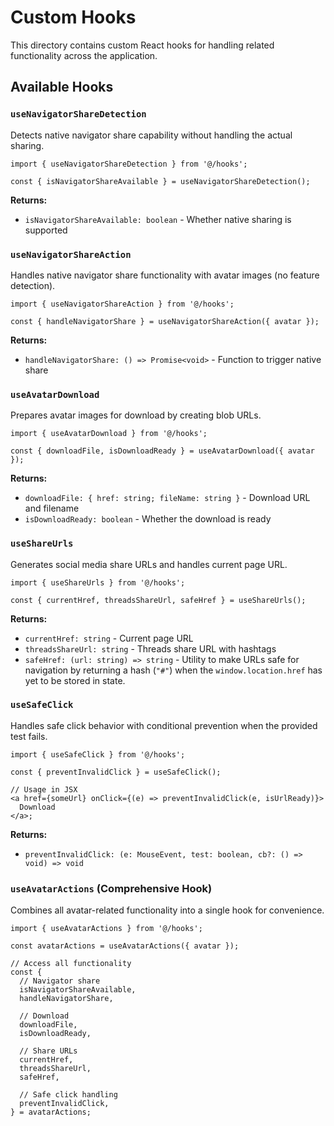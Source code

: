 # Custom Hooks

This directory contains custom React hooks for handling related functionality across the application.

## Available Hooks

### `useNavigatorShareDetection`

Detects native navigator share capability without handling the actual sharing.

```tsx
import { useNavigatorShareDetection } from '@/hooks';

const { isNavigatorShareAvailable } = useNavigatorShareDetection();
```

**Returns:**

- `isNavigatorShareAvailable: boolean` - Whether native sharing is supported

### `useNavigatorShareAction`

Handles native navigator share functionality with avatar images (no feature detection).

```tsx
import { useNavigatorShareAction } from '@/hooks';

const { handleNavigatorShare } = useNavigatorShareAction({ avatar });
```

**Returns:**

- `handleNavigatorShare: () => Promise<void>` - Function to trigger native share

### `useAvatarDownload`

Prepares avatar images for download by creating blob URLs.

```tsx
import { useAvatarDownload } from '@/hooks';

const { downloadFile, isDownloadReady } = useAvatarDownload({ avatar });
```

**Returns:**

- `downloadFile: { href: string; fileName: string }` - Download URL and filename
- `isDownloadReady: boolean` - Whether the download is ready

### `useShareUrls`

Generates social media share URLs and handles current page URL.

```tsx
import { useShareUrls } from '@/hooks';

const { currentHref, threadsShareUrl, safeHref } = useShareUrls();
```

**Returns:**

- `currentHref: string` - Current page URL
- `threadsShareUrl: string` - Threads share URL with hashtags
- `safeHref: (url: string) => string` - Utility to make URLs safe for navigation by returning a hash (`"#"`) when the `window.location.href` has yet to be stored in state.

### `useSafeClick`

Handles safe click behavior with conditional prevention when the provided test fails.

```tsx
import { useSafeClick } from '@/hooks';

const { preventInvalidClick } = useSafeClick();

// Usage in JSX
<a href={someUrl} onClick={(e) => preventInvalidClick(e, isUrlReady)}>
  Download
</a>;
```

**Returns:**

- `preventInvalidClick: (e: MouseEvent, test: boolean, cb?: () => void) => void`

### `useAvatarActions` (Comprehensive Hook)

Combines all avatar-related functionality into a single hook for convenience.

```tsx
import { useAvatarActions } from '@/hooks';

const avatarActions = useAvatarActions({ avatar });

// Access all functionality
const {
  // Navigator share
  isNavigatorShareAvailable,
  handleNavigatorShare,

  // Download
  downloadFile,
  isDownloadReady,

  // Share URLs
  currentHref,
  threadsShareUrl,
  safeHref,

  // Safe click handling
  preventInvalidClick,
} = avatarActions;
```
